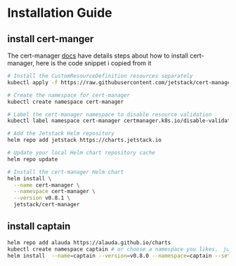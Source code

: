# Installation Guide


## install cert-manger
The cert-manager [docs](https://docs.cert-manager.io/en/latest/getting-started/install/kubernetes.html) have details steps about how to install cert-manager,
here is the code snippet i copied from it 

```bash
# Install the CustomResourceDefinition resources separately
kubectl apply -f https://raw.githubusercontent.com/jetstack/cert-manager/release-0.8/deploy/manifests/00-crds.yaml

# Create the namespace for cert-manager
kubectl create namespace cert-manager

# Label the cert-manager namespace to disable resource validation
kubectl label namespace cert-manager certmanager.k8s.io/disable-validation=true

# Add the Jetstack Helm repository
helm repo add jetstack https://charts.jetstack.io

# Update your local Helm chart repository cache
helm repo update

# Install the cert-manager Helm chart
helm install \
  --name cert-manager \
  --namespace cert-manager \
  --version v0.8.1 \
  jetstack/cert-manager
```


## install captain
``` bash
helm repo add alauda https://alauda.github.io/charts
kubectl create namespace captain # or choose a namespace you likes， just remember to update the args below
helm install  --name=captain --version=v0.8.0 --namespace=captain --set namespace=captain alauda/captain
```
